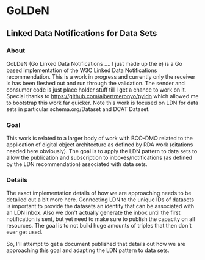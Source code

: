 # GoLDeN  
## Linked Data Notifications for Data Sets

### About

GoLDeN (Go Linked Data Notifications ....   I just made up the e) is a Go based implementation of the W3C Linked
Data Notifications recommendation.  This is a work in progress and currently only the receiver is has been fleshed
out and run through the validation.  The sender and consumer code is just place holder stuff till I get a chance to 
work on it.   Special thanks to https://github.com/albertmeronyo/pyldn which allowed me to bootstrap this work far 
quicker.  Note this work is focused on LDN for data sets in particular schema.org/Dataset and DCAT Dataset. 

### Goal

This work is related to a larger body of work with BCO-DMO related to the application of digital object architecture
as defined by RDA work (citations needed here obviously).   The goal is to apply the LDN pattern to data sets to allow
the publication and subscription to inboxes/notifications (as defined by the LDN recommendation) associated with data sets.

### Details

The exact implementation details of how we are approaching needs to be detailed out a bit more here.  Connecting LDN to the 
unique IDs of datasets is important to provide the datasets an identity that can be associated with an LDN inbox.  Also we don't 
actually generate the inbox until the first notification is sent, but yet need to make sure to publish the capacity on all resources.
The goal is to not build huge amounts of triples that then don't ever get used.

So, I'll attempt to get a document published that details out how we are approaching this goal and adapting the LDN pattern
to data sets. 


